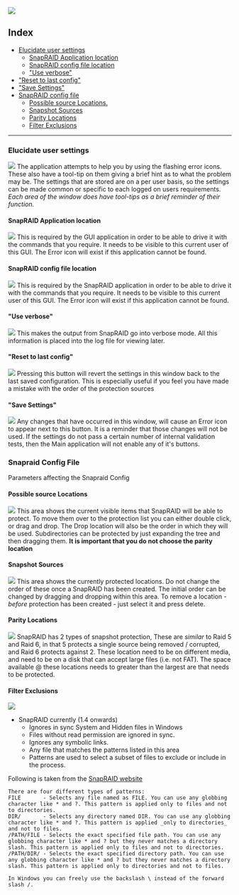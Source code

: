 ![](../images/Settings_Settings.png)
## Index
* [Elucidate user settings](#elucidate-user-settings)
	* [SnapRAID Application location](#snapraid-application-location)
	* [SnapRAID config file location](#snapraid-config-file-location)
	* ["Use verbose"](#use-verbose)
* ["Reset to last config"](#reset-to-last-config)
* ["Save Settings"](#save-settings)
* [SnapRAID config file](#snapraid-config-file)
	* [Possible source Locations.](#possible-source-locations)
	* [Snapshot Sources](#snapshot-sources)
	* [Parity Locations](#parity-locs)
	* [Filter Exclusions](#filter-exclusions)

----

### Elucidate user settings
![](../Images/Settings_ErrorProviders.png) 
The application attempts to help you by using the flashing error icons. These also have a tool-tip on them giving a brief hint as to what the problem may be.
The settings that are stored are on a per user basis, so the settings can be made common or specific to each logged on users requirements.
_Each area of the window does have tool-tips as a brief reminder of their function._

#### SnapRAID Application location
![](../Images/Settings_SnapRaid%20Exe.png) 
This is required by the GUI application in order to be able to drive it with the commands that you require. It needs to be visible to this current user of this GUI. The Error icon will exist if this application cannot be found.

#### SnapRAID config file location
![](../Images/Settings_SnapRaid%20Config.png)
This is required by the SnapRAID application in order to be able to drive it with the commands that you require. It needs to be visible to this current user of this GUI. The Error icon will exist if this application cannot be found.

#### "Use verbose"
![](../Images/Settings_UseVerbose.png)
This makes the output from SnapRAID go into verbose mode. All this information is placed into the log file for viewing later.

#### "Reset to last config"
![](../Images/Settings_ResetToLast.png)
Pressing this button will revert the settings in this window back to the last saved configuration. This is especially useful if you feel you have made a mistake with the order of the protection sources

#### "Save Settings"
![](../Images/Settings_SaveSettings.png)
Any changes that have occurred in this window, will cause an Error icon to appear next to this button. It is a reminder that those changes will not be used. If the settings do not pass a certain number of internal validation tests, then the Main application will not enable any of it's buttons.

### Snapraid Config File
Parameters affecting the Snapraid Config

#### Possible source Locations
![](../Images/Settings_Sources.png)
This area shows the current visible items that SnapRAID will be able to protect. To move them over to the protection list you can either double click, or drag and drop. The Drop location will also be the order in which they will be used. Subdirectories can be protected by just expanding the tree and then dragging them.
**It is important that you do not choose the parity location**

#### Snapshot Sources
![](../Images/Settings_Snap%20Sources.png) 
This area shows the currently protected locations. Do not change the order of these once a SnapRAID has been created. The initial order can be changed by dragging and dropping within this area. To remove a location - _before_ protection has been created - just select it and press delete.

#### Parity Locations
![](../Images/Settings_ParityFileLocs.png)
SnapRAID has 2 types of snapshot protection, These are _similar_ to Raid 5 and Raid 6, in that 5 protects a single source being removed / corrupted, and Raid 6 protects against 2. These location need to be on different media, and need to be on a disk that can accept large files (i.e. not FAT). The space available @ these locations needs to greater than the largest are that needs to be protected.

#### Filter Exclusions
![](../Images/Settings_ExcludedPatterns.png) 
* SnapRAID currently (1.4 onwards) 
	* Ignores in sync System and Hidden files in Windows
	* Files without read permission are ignored in sync.
	* Ignores any symbolic links.
	* Any file that matches the patterns listed in this area
	* Patterns are used to select a subset of files to exclude or include in the process.

Following is taken from the [SnapRAID website](http://snapraid.sourceforge.net/manual.html)


    There are four different types of patterns:
    FILE       - Selects any file named as FILE. You can use any globbing character like * and ?. This pattern is applied only to files and not to directories.
    DIR/       - Selects any directory named DIR. You can use any globbing character like * and ?. This pattern is applied _only to directories_ and not to files.
    /PATH/FILE - Selects the exact specified file path. You can use any globbing character like * and ? but they never matches a directory slash. This pattern is applied only to files and not to directories.
    /PATH/DIR/ - Selects the exact specified directory path. You can use any globbing character like * and ? but they never matches a directory slash. This pattern is applied only to directories and not to files.

    In Windows you can freely use the backslash \ instead of the forward slash /. 

